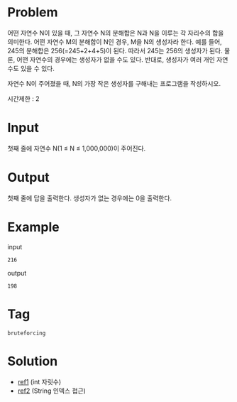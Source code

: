 # Problem
어떤 자연수 N이 있을 때, 그 자연수 N의 분해합은 N과 N을 이루는 각 자리수의 합을 의미한다. 어떤 자연수 M의 분해합이 N인 경우, M을 N의 생성자라 한다. 예를 들어, 245의 분해합은 256(=245+2+4+5)이 된다. 따라서 245는 256의 생성자가 된다. 물론, 어떤 자연수의 경우에는 생성자가 없을 수도 있다. 반대로, 생성자가 여러 개인 자연수도 있을 수 있다.

자연수 N이 주어졌을 때, N의 가장 작은 생성자를 구해내는 프로그램을 작성하시오.
  
시간제한 : 2

# Input
첫째 줄에 자연수 N(1 ≤ N ≤ 1,000,000)이 주어진다.

# Output
첫째 줄에 답을 출력한다. 생성자가 없는 경우에는 0을 출력한다.

# Example
input
```text
216
```
output
```text
198
```
# Tag
`bruteforcing`

# Solution
- [ref1](https://junghn.tistory.com/entry/JAVA-int%ED%98%95-%EC%88%AB%EC%9E%90%EC%9D%98-%EC%9E%90%EB%A6%BF%EC%88%98-%EA%B5%AC%ED%95%98%EB%8A%94-%EB%B0%A9%EB%B2%95-int-%EA%B8%B8%EC%9D%B4-%EA%B5%AC%ED%95%98%EB%8A%94-%EB%B0%A9%EB%B2%95) (int 자릿수)
- [ref2](https://hellocc.tistory.com/66) (String 인덱스 접근)